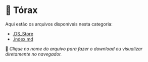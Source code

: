 # 📂 Tórax

Aqui estão os arquivos disponíveis nesta categoria:

- [.DS_Store](.DS_Store)
- [.index.md](.index.md)

📌 *Clique no nome do arquivo para fazer o download ou visualizar diretamente no navegador.*
